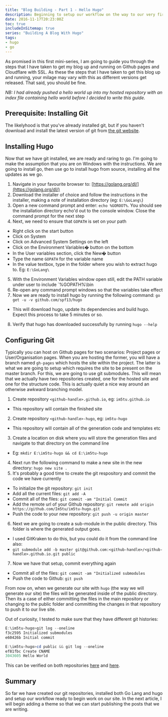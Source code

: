 ```yaml
---
title: "Blog Building - Part 1 - Hello Hugo"
description: Beginning to setup our workflow on the way to our very first hugo powered blog.
date: 2016-11-17T20:23:00Z
toc: true
includeInSitemap: true
series: "Building A Blog With Hugo"
tags:
- hugo
- go
---
```


As promised in this first mini-series, I am going to guide you through the steps that I have taken to get my blog up and running on Github pages and Cloudflare with SSL. As these the steps that I have taken to get this blog up and running, your milage may vary with this as different versions get released. That said, you should be fine.
<!--more-->

*NB: I had already pushed a hello world up into my hosted repository with an index file containing hello world before I decided to write this guide.*

## Prerequisite: Installing Git

The likelyhood is that you've already installed git, but if you haven't download and install the latest version of git from [the git website](https://git-scm.com/).

## Installing Hugo

Now that we have git installed, we are ready and raring to go. I'm going to make the assumption that you are on Windows with the instructions. We are going to install go, then use go to install hugo from source, installing all the updates as we go.

1. Navigate in your favourite browser to: [https://golang.org/dl/](https://golang.org/dl/)
2. Download the installer of choice and follow the instructions in the installer, making a note of installation directory (eg: `E:\GoLang\`)
3. Open a new command prompt and enter: `echo %GOROOT%`. You should see the installation directory echo'd out to the console window. Close the command prompt for the next step
4. Next, we need to ensure that `GOPATH` is set on your path

- Right click on the start button
- Click on System
- Click on Advanced System Settings on the left
- Click on the Environment Variables� button on the bottom
- In the User variables section, click the New� button
- Type the name `GOPATH` for the variable name
- In the value textbox, type in the folder where you wish to extract hugo to. Eg: `E:\GoLang\`

5. With the Environment Variables window open still, edit the PATH variable under user to include `%GOPATH%\bin
6. Re-open any command prompt windows so that the variables take effect
7. Now we are ready to install hugo by running the following command: `go get -u -v github.com/spf13/hugo`

- This will download hugo, update its dependencies and build hugo. Expect this process to take 5 minutes or so.

8. Verify that hugo has downloaded successfully by running `hugo --help`

## Configuring Git

Typically you can host on Github pages for two scenarios: Project pages or User/Organisation pages. When you are hosting the former, you will have a branch named `gh-pages` which hosts the site within the project. The latter is what we are going to setup which requires the site to be present on the master branch. For this, we are going to use git submodules. This will mean that we actually have two repositories created, one for the hosted site and one for the structure code. This is actually quiet a nice way around an otherwise awkward branching model.

1. Create repository `<github-handle>.github.io`, eg: `im5tu.github.io`

- This repository will contain the finished site

2. Create repository `<github-handle>-hugo`, eg: `im5tu-hugo`

- This repository will contain all of the generation code and templates etc

3. Create a location on disk where you will store the generation files and navigate to that directory on the command line

- Eg: `mkdir E:\im5tu-hugo && cd E:\im5tu-hugo`

4. Next run the following command to make a new site in the new directory: `hugo new site .`
5. It's probably a good time to create the git respository and commit the code we have currently

- To initialize the git repository: `git init`
- Add all the current files: `git add -A`
- Commit all of the files: `git commit -am "Initial Commit`
- Add the remote url of your Github repository: `git remote add origin https://github.com/Im5tu/im5tu-hugo.git`
- Push the code to your new repository: `git push -u origin master`

6. Next we are going to create a sub-module in the public directory. This folder is where the generated output goes.

- I used GitKraken to do this, but you could do it from the command line also:
- `git submodule add -b master git@github.com:<github-handle>/<github-handle>.github.io.git public`

7. Now we have that setup, commit everything again

- Commit all of the files: `git commit -am "Initialized submodules`
- Push the code to Github: `git push`

From now on, when we generate our site with `hugo` (the way we will generate our site) the files will be generated inside of the public directory. Then its a case of either committing the files in the main repository or changing to the public folder and committing the changes in that repository to push it to our live site.

Out of curiosity, I tested to make sure that they have different git histories:

``` powershell
E:\im5tu-hugo>git log --oneline
f3c2595 Initialized submodules
e60426b Initial commit

E:\im5tu-hugo>cd public && git log --oneline
ef81fbc Create CNAME
3043605 Hello World
```

This can be verified on both repositories [here](https://github.com/Im5tu/im5tu-hugo/commits/master) and [here](https://github.com/Im5tu/im5tu.github.io/commits/master).

## Summary

So far we have created our git repositories, installed both Go Lang and hugo and setup our workflow ready to begin work on our site. In the next article, I will begin adding a theme so that we can start publishing the posts that we are writing.
